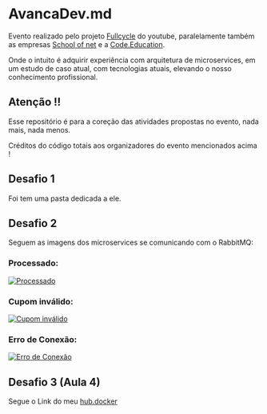 # AvancaDev.md

Evento realizado pelo projeto [Fullcycle](https://www.youtube.com/channel/UCMUoZehUZBhLb8XaTc8TQrA "Fullcycle") do youtube, paralelamente também as empresas [School of net](https://www.schoolofnet.com/ "School of net") e a [Code.Education](https://code.education/ "Code.Education").

Onde o intuito é adquirir experiência com arquitetura de microservices, em um estudo de caso atual,  com tecnologias atuais, elevando o nosso conhecimento profissional.

## Atenção !!
Esse repositório é para a coreção das atividades propostas no evento, nada mais, nada menos.

Créditos do código totais aos organizadores do evento mencionados acima !

## Desafio 1
Foi tem uma pasta dedicada a ele.

## Desafio 2

Seguem as imagens dos microservices se comunicando com o RabbitMQ:

### Processado:
[![Processado](https://i.imgur.com/ll3hAPO.png "Processado")](https://i.imgur.com/ll3hAPO.png "Processado")

### Cupom inválido:
[![Cupom inválido](https://i.imgur.com/ifVRJdz.png "Cupom inválido")](https://i.imgur.com/ifVRJdz.png "Cupom inválido")

### Erro de Conexão:
[![Erro de Conexão](https://i.imgur.com/mDVMBD9.png "Erro de Conexão")](https://i.imgur.com/mDVMBD9.png "Erro de Conexão")

## Desafio 3 (Aula 4)
Segue o Link do meu [hub.docker](https://hub.docker.com/r/wy7images/avancadev "hub.docker")